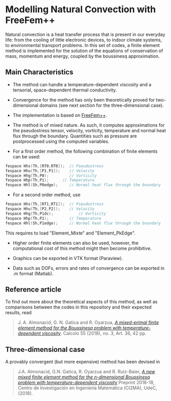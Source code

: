 Modelling Natural Convection with FreeFem++
=================================================

Natural convection is a heat transfer process that is present in our everyday life: from the cooling of little electronic devices, to indoor climate systems, to environmental transport problems. In this set of codes, a finite element method is implemented for the solution of the equations of conservation of mass, momentum and energy, coupled by the boussinesq approximation.

## Main Characteristics

* The method can handle a temperature-dependent viscosity and a tensorial,
space-dependent thermal conductivity.

* Convergence for the method has only been theoretically proved for two-dimensional domains (see next section for the three-dimensional case).

* The implementation is based on [FreeFem++](https://freefem.org/). 

* The method is of mixed nature. As such, it computes approximations for the pseudostress tensor, velocity, vorticity, temperature and normal heat flux through the boundary. Quantities such as pressure are postprocessed using the computed variables.

* For a first order method, the following combination of finite elements can be used:
```C++
fespace Hhs(Th,[RT0,RT0]); 	// Pseudostress
fespace Hhu(Th,[P1,P1]); 	// Velocity
fespace Hhg(Th,P0);	        // Vorticity
fespace Hhp(Th,P1);		 // Temperature
fespace Hhl(Sh,P0edge);		// Normal heat flux through the boundary
```
* For a second order method, use
```C++
fespace Hhs(Th,[RT1,RT1]); 	// Pseudostress
fespace Hhu(Th,[P2,P2]); 	// Velocity
fespace Hhg(Th,P1dc);			// Vorticity
fespace Hhp(Th,P1);			// Temperature
fespace Hhl(Sh,P1edge);		// Normal heat flux through the boundary
```
This requires to load "Element_Mixte" and "Element_PkEdge".

* Higher order finite elements can also be used, however, the computational cost of this method might then become prohibitive.

* Graphics can be exported in VTK format (Paraview).

* Data such as DOFs, errors and rates of convergence can be exported in .m format (Matlab).

## Reference article

To find out more about the theoretical aspects of this method, as well as comparisons between the codes in this repository and their expected results, read

> J. A. Almonacid, G. N. Gatica and R. Oyarzua, 
> [*A mixed-primal finite element method for the Boussinesq problem with temperature-dependent viscosity*](https://rdcu.be/32pk). 
> Calcolo 55 (2018), no. 3, Art. 36, 42 pp.

## Three-dimensional case

A provably convergent (but more expensive) method has been devised in

> J.A. Almonacid, G.N. Gatica, R. Oyarzua and R. Ruiz-Baier,
> [*A new mixed finite element method for the n-dimensional Boussinesq problem with temperature-dependent viscosity*](https://www.ci2ma.udec.cl/pdf/pre-publicaciones/2018/pp18-18.pdf)
> Preprint 2018-18, Centro de Investigación en Ingeniería Matemática (CI2MA), UdeC, (2018).
